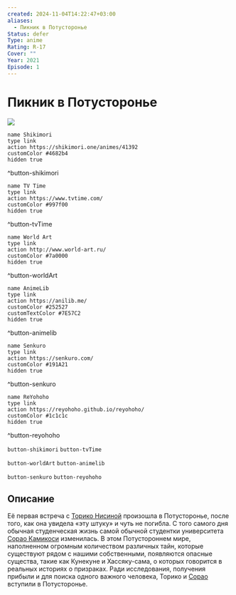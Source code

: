 ```yaml
---
created: 2024-11-04T14:22:47+03:00
aliases:
  - Пикник в Потусторонье
Status: defer
Type: anime
Rating: R-17
Cover: ""
Year: 2021
Episode: 1
---
```


# Пикник в Потусторонье

![](https://nyaa.shikimori.one/uploads/poster/animes/41392/fc57e40e6ae5277fe8761110a3016d53.jpeg)

```button
name Shikimori
type link
action https://shikimori.one/animes/41392
customColor #4682b4
hidden true
```
^button-shikimori

```button
name TV Time
type link
action https://www.tvtime.com/
customColor #997f00
hidden true
```
^button-tvTime

```button
name World Art
type link
action http://www.world-art.ru/
customColor #7a0000
hidden true
```
^button-worldArt

```button
name AnimeLib
type link
action https://anilib.me/
customColor #252527
customTextColor #7E57C2
hidden true
```
^button-animelib

```button
name Senkuro
type link
action https://senkuro.com/
customColor #191A21
hidden true
```
^button-senkuro

```button
name ReYohoho
type link
action https://reyohoho.github.io/reyohoho/
customColor #1c1c1c
hidden true
```
^button-reyohoho

`button-shikimori` `button-tvTime`

`button-worldArt` `button-animelib`

`button-senkuro` `button-reyohoho`

## Описание

Её первая встреча с [Торико Нисиной](https://shikimori.one/characters/170740-toriko-nishina) произошла в Потусторонье, после того, как она увидела «эту штуку» и чуть не погибла. С того самого дня обычная студенческая жизнь самой обычной студентки университета [Сорао Камикоси](https://shikimori.one/characters/170739-sorawo-kamikoshi) изменилась. В этом Потустороннем мире, наполненном огромным количеством различных тайн, которые существуют рядом с нашими собственными, появляются опасные существа, такие как Кунекуне и Хассяку-сама, о которых говорится в реальных историях о призраках. Ради исследования, получения прибыли и для поиска одного важного человека, Торико и [Сорао](https://shikimori.one/characters/170739-sorawo-kamikoshi) вступили в Потусторонье.
